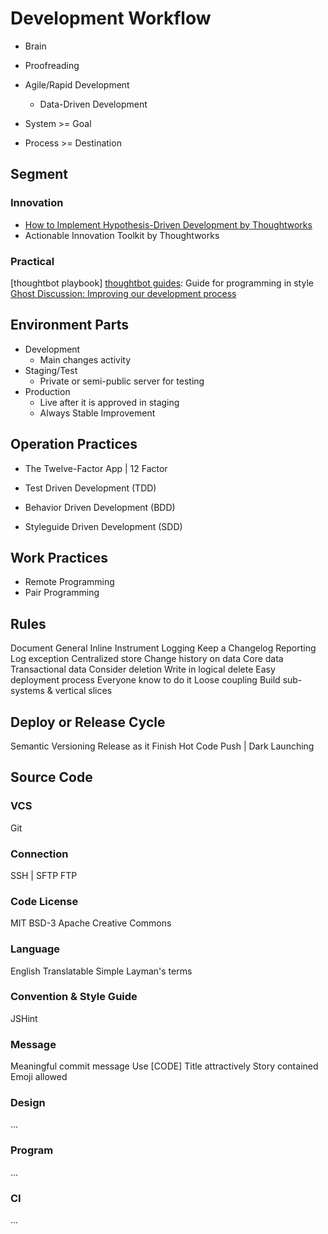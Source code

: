 Development Workflow
====================

+ Brain
+ Proofreading

+ Agile/Rapid Development
  + Data-Driven Development
+ System >= Goal
+ Process >= Destination

Segment
-------

### Innovation

+ [How to Implement Hypothesis-Driven Development by Thoughtworks](http://thoughtworks.com/insights/blog/how-implement-hypothesis-driven-development)
+ Actionable Innovation Toolkit by Thoughtworks

### Practical

[thoughtbot playbook]
[thoughtbot guides](https://github.com/thoughtbot/guides): Guide for programming in style
[Ghost Discussion: Improving our development process](https://github.com/TryGhost/Ghost/issues/4396)


Environment Parts
-----------------

+ Development
  + Main changes activity
+ Staging/Test
  + Private or semi-public server for testing
+ Production
  + Live after it is approved in staging
  + Always Stable Improvement

Operation Practices
-------------------

+ The Twelve-Factor App | 12 Factor

+ Test Driven Development (TDD)
+ Behavior Driven Development (BDD)
+ Styleguide Driven Development (SDD)

Work Practices
--------------

+ Remote Programming
+ Pair Programming

Rules
-----

Document
  General
  Inline
Instrument
  Logging
    Keep a Changelog
  Reporting
Log exception
  Centralized store
Change history on data
  Core data
  Transactional data
Consider deletion
  Write in logical delete
Easy deployment process
  Everyone know to do it
Loose coupling
  Build sub-systems & vertical slices

Deploy or Release Cycle
-----------------------

Semantic Versioning
Release as it Finish
Hot Code Push | Dark Launching

Source Code
-----------

### VCS

Git

### Connection

SSH | SFTP
FTP

### Code License

MIT
BSD-3
Apache
Creative Commons

### Language

English
Translatable
Simple
  Layman's terms

### Convention & Style Guide

JSHint

### Message

Meaningful commit message
  Use [CODE]
  Title attractively
  Story contained
  Emoji allowed

### Design

...

### Program

...

### CI

...

